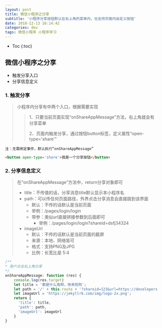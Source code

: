 ```yaml
---
layout: post
title: 微信小程序之分享
subtitle: '小程序分享按钮默认在右上角的菜单内，也支持页面内自定义按钮'
date: 2018-12-13 16:14:42
categories: dev
tags: 微信小程序 小程序学习
---
```


* Toc
{:toc}

## 微信小程序之分享
- 触发分享入口
- 分享信息定义

### 1. 触发分享

> 小程序内分享有中两个入口，根据需要实现
>
> > 1、只要当前页面实现“onShareAppMessage”方法，右上角就会有分享菜单
> >
> > 2、页面内触发分享，通过按钮button标签，定义属性“open-type='share'”

`注：无需绑定事件，默认执行“onShareAppMessage”`

```html
<button open-type='share'>我是一个分享按钮</button>
```



### 2. 分享信息定义

> 在“onShareAppMessage”方法中，return分享对象即可
>
> - title：不传值的话，分享消息title默认显示本小程序名
> - path：可以传任何页面路径，外界点击分享消息会直接跳到该界面
>   + 默认：不传的话默认是当前页面
>   + 举例：/pages/login/login
>   + 带参：类似url直接拼接参数到后面即可
>     * 举例：/pages/login/login?shareid=dsfj34324
> - imageUrl
>   + 默认：不传的话默认是当前页面的截屏
>   + 来源：本地、网络皆可
>   + 格式：支持PNG及JPG
>   + 比例：长宽比是 5:4



```js
/**
* 用户点击右上角分享
*/
onShareAppMessage: function (res) {
    console.log(res.target)
    let title = '都是什么鬼啊，快来抢购';
    let path = '/' + this.route + '?shareid=123&url=https://developers.weixin.qq.com/miniprogram/dev';
    let imageUrl = 'https://jekyllrb.com/img/logo-2x.png';
    return {
      'title': title,
      'path': path,
      'imageUrl': imageUrl
    }
}
```
